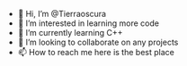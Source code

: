 - 👋 Hi, I’m @Tierraoscura
- 👀 I’m interested in learning more code
- 🌱 I’m currently learning C++
- 💞️ I’m looking to collaborate on any projects
- 📫 How to reach me here is the best place

<!---
Tierraoscura/Tierraoscura is a ✨ special ✨ repository because its `README.md` (this file) appears on your GitHub profile.
You can click the Preview link to take a look at your changes.
--->
